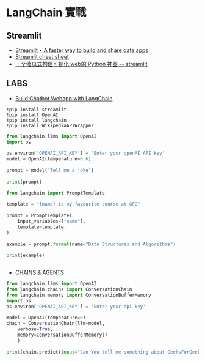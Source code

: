 # LangChain 實戰


## Streamlit
- [Streamlit • A faster way to build and share data apps](https://streamlit.io/)
- [Streamlit cheat sheet](https://cheat-sheet.streamlit.app/)
- [一个傻瓜式构建可视化 web的 Python 神器 -- streamlit](https://zhuanlan.zhihu.com/p/448853407)

## LABS
- [Build Chatbot Webapp with LangChain](https://www.geeksforgeeks.org/build-chatbot-webapp-with-langchain/)

```
!pip install streamlit 
!pip install OpenAI
!pip install langchain
!pip install WikipediaAPIWrapper
```

```python
from langchain.llms import OpenAI
import os
 
os.environ['OPENAI_API_KEY'] = 'Enter your openAI API key'
model = OpenAI(temperature=0.6)
 
prompt = model("Tell me a joke")
 
print(prompt)
```


```python
from langchain import PromptTemplate
 
template = "{name} is my favourite course at GFG"
 
prompt = PromptTemplate(
    input_variables=["name"],
    template=template,
)
 
example = prompt.format(name="Data Structures and Algorithms")
 
print(example)
```


```python

```

- CHAINS & AGENTS 
```python
from langchain.llms import OpenAI
from langchain.chains import ConversationChain
from langchain.memory import ConversationBufferMemory
import os
os.environ['OPENAI_API_KEY'] = 'Enter your api key'
 
model = OpenAI(temperature=0)
chain = ConversationChain(llm=model,
    verbose=True,
    memory=ConversationBufferMemory()
    )
 
print(chain.predict(input="Can You tell me something about GeeksForGeeks."))
```


```python

```
